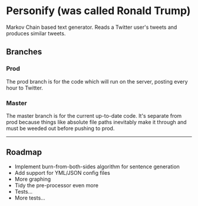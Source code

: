 # Personify (was called Ronald Trump)
Markov Chain based text generator. Reads a Twitter user's tweets and produces similar tweets.

## Branches
### Prod
The prod branch is for the code which will run on the server, posting every hour to Twitter.

### Master
The master branch is for the current up-to-date code. It's separate from prod because things like absolute file paths
inevitably make it through and must be weeded out before pushing to prod.

-------------------------

## Roadmap
- Implement burn-from-both-sides algorithm for sentence generation
- Add support for YML/JSON config files
- More graphing
- Tidy the pre-processor even more
- Tests...
- More tests...
